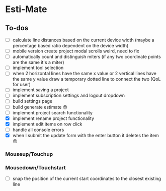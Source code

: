# Esti-Mate

## To-dos

- [ ] calculate line distances based on the current device width (maybe a percentage based ratio dependent on the device width)
- [ ] mobile version create project modal scrolls weird, need to fix
- [ ] automatically count and distinguish miters (if any two coordinate points are the same it's a miter)
- [ ] implement tool selection
- [ ] when 2 horizontal lines have the same x value or 2 vertical lines have the same y value draw a temporary dotted line to connect the two (QoL for user)
- [ ] implement saving a project
- [ ] implement subscription settings and logout dropdown
- [ ] build settings page
- [ ] build generate estimate 😓
- [ ] implement project search functionality
- [x] implement rename project functionality
- [x] implement edit items on row click
- [ ] handle all console errors
- [x] when I submit the update form with the enter button it deletes the item 😡

### Mouseup/Touchup

### Mousedown/Touchstart

- [ ] snap the position of the current start coordinates to the closest existing line
